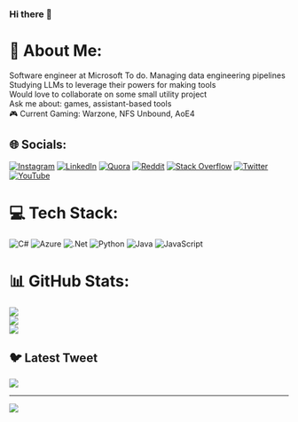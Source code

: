 ### Hi there 👋

<!--
**husainhz7/husainhz7** is a ✨ _special_ ✨ repository because its `README.md` (this file) appears on your GitHub profile.

Here are some ideas to get you started:

- 🔭 I’m currently working on ...
- 🌱 I’m currently learning ...
- 👯 I’m looking to collaborate on ...
- 🤔 I’m looking for help with ...
- 💬 Ask me about ...
- 📫 How to reach me: ...
- 😄 Pronouns: ...
- ⚡ Fun fact: ...
-->

# 💫 About Me:
Software engineer at Microsoft To do. Managing data engineering pipelines<br>Studying LLMs to leverage their powers for making tools<br>Would love to collaborate on some small utility project<br>Ask me about: games, assistant-based tools<br>🎮 Current Gaming: Warzone, NFS Unbound, AoE4<br>


## 🌐 Socials:
[![Instagram](https://img.shields.io/badge/Instagram-%23E4405F.svg?logo=Instagram&logoColor=white)](https://instagram.com/husainhz7) [![LinkedIn](https://img.shields.io/badge/LinkedIn-%230077B5.svg?logo=linkedin&logoColor=white)](https://linkedin.com/in/husain-zaidi) [![Quora](https://img.shields.io/badge/Quora-%23B92B27.svg?logo=Quora&logoColor=white)](https://quora.com/profile/husainhz7) [![Reddit](https://img.shields.io/badge/Reddit-%23FF4500.svg?logo=Reddit&logoColor=white)](https://reddit.com/user/husainhz7) [![Stack Overflow](https://img.shields.io/badge/-Stackoverflow-FE7A16?logo=stack-overflow&logoColor=white)](https://stackoverflow.com/users/husainhz7) [![Twitter](https://img.shields.io/badge/Twitter-%231DA1F2.svg?logo=Twitter&logoColor=white)](https://twitter.com/husainhz7) [![YouTube](https://img.shields.io/badge/YouTube-%23FF0000.svg?logo=YouTube&logoColor=white)](https://youtube.com/@UCWYArmK19PZ4fikClJW7REA) 

# 💻 Tech Stack:
![C#](https://img.shields.io/badge/c%23-%23239120.svg?style=for-the-badge&logo=c-sharp&logoColor=white) ![Azure](https://img.shields.io/badge/azure-%230072C6.svg?style=for-the-badge&logo=azure-devops&logoColor=white) ![.Net](https://img.shields.io/badge/.NET-5C2D91?style=for-the-badge&logo=.net&logoColor=white) ![Python](https://img.shields.io/badge/python-3670A0?style=for-the-badge&logo=python&logoColor=ffdd54) ![Java](https://img.shields.io/badge/java-%23ED8B00.svg?style=for-the-badge&logo=java&logoColor=white) ![JavaScript](https://img.shields.io/badge/javascript-%23323330.svg?style=for-the-badge&logo=javascript&logoColor=%23F7DF1E)
# 📊 GitHub Stats:
![](https://github-readme-stats.vercel.app/api?username=husainhz7&theme=chartreuse-dark&hide_border=false&include_all_commits=true&count_private=false)<br/>
![](https://github-readme-streak-stats.herokuapp.com/?user=husainhz7&theme=chartreuse-dark&hide_border=false)<br/>
![](https://github-readme-stats.vercel.app/api/top-langs/?username=husainhz7&theme=chartreuse-dark&hide_border=false&include_all_commits=true&count_private=false&layout=compact)

## 🐦 Latest Tweet
[![](https://gtce.itsvg.in/api?username=husainhz7)](https://github.com/VishwaGauravIn/github-twitter-card-embed)

---
[![](https://visitcount.itsvg.in/api?id=husainhz7&icon=0&color=12)](https://visitcount.itsvg.in)

<!-- Proudly created with GPRM ( https://gprm.itsvg.in ) -->
